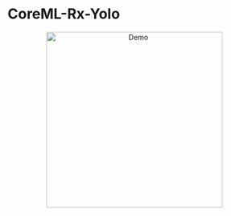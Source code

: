 # CoreML-Rx-Yolo
<p align="center">
  <img src="https://github.com/teo-luc/CoreML-Rx-Yolo/blob/master/demo.gif" width="350" title="Demo">
</p>
